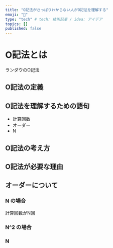 ```yaml
---
title: "O記法がさっぱりわからない人がO記法を理解する"
emoji: "👻"
type: "tech" # tech: 技術記事 / idea: アイデア
topics: []
published: false
---
```


# O記法とは
ランダウのO記法

## O記法の定義
## O記法を理解するための語句
- 計算回数
- オーダー
- N
## O記法の考え方

## O記法が必要な理由

## オーダーについて
### N の場合
計算回数がN回
### N^2 の場合

### N